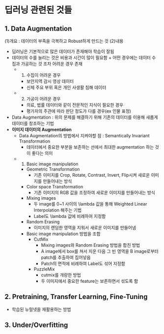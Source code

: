 # 딥러닝 관련된 것들
## 1. Data Augmentation
(1)개요 : 데이터의 부족을 극복하고 Robust하게 만드는 것
(2)내용
- 딥러닝은 기본적으로 많은 데이터가 존재해야 학습이 잘됨
- 데이터의 수를 늘리는 것은 비용과 시간이 많이 필요함 + 어떤 경우에는 데이터 수집과 가공하는 것 조차 어려운 경우 존재
  - 1) 수집이 어려운 경우
    - 보안지역 감시 영상 데이터
    - 신체 주요 부위 혹은 개인 사생활 침해 데이터
  - 2) 가공이 어려운 경우
    - 의료, 법률 데이터와 같이 전문적인 지식이 필요한 경우
    - 평가자의 주관에 따라 판단 정도가 다를 경우(ex 인물 표정)
- Data Augmentation : 위의 문제를 해결하기 위해 기존의 데이터를 이용해 새롭게 데이터를 창조하는 기법
- **이미지 데이터의 Augmentation**
  - Data Augmentation의 방법에서 지켜야할 점 : Semantically Invariant Transformation
    - 데이터에서 중요한 부분을 보존하는 선에서 최대한 augmentation 하는 것이 좋다는 의미
  - 1) Basic image manipulation
    - Geometric Transformation
      - 기존 이미지를 Crop, Rotate, Contrast, Invert, Flip시켜 새로운 이미지를 만들어내는 방식
    - Color space Transformation
      - 기존 이미지의 RGB 값을 조정하여 새로운 이미지를 만들어내는 방식
    - Mixing images
      - 두 image를 0~1 사이의 \lambda 값을 통해 Weighted Linear Interpolation 해주는 기법
      - Label도 \lambda 값에 비례하여 지정함
    - Random Erasing
      - 이미지의 랜덤한 영역을 지워서 새로운 이미지를 만들어냄
    - Basic image manipulation 방법을 조합
      - CutMix
        - Mixing images와 Random Erasing 방법을 합친 방법
        - A image에서 box를 쳐서 지운 다음 그 빈 영역을 B image로부터 patch를 추출하여 집어넣음
        - Patch의 면적에 비례하여 Label도 섞어 지정함
      - PuzzleMix
        - cutmix를 개량한 방법
        - 두 이미지에서 중요한 feature는 보존하면서 섞도록 함

## 2. Pretraining, Transfer Learning, Fine-Tuning
- 학습된 뉴럴넷을 재활용하는 방법


## 3. Under/Overfitting
